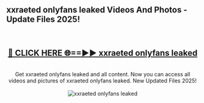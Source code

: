 <h2>xxraeted onlyfans leaked Videos And Photos - Update Files 2025!</h2>
<br>
<div align="center">
<h2><a href="https://top-ai-tools.click/QrbHav" rel="nofollow">🔴 CLICK HERE 🌐==►► xxraeted onlyfans leaked</a></h2>
<br>
Get xxraeted onlyfans leaked and all content. Now you can access all videos and pictures of xxraeted onlyfans leaked. New Updated Files 2025!
<br>
<br>
<a href="https://top-ai-tools.click/QrbHav" rel="nofollow" data-target="animated-image.originalLink"><img src="https://i.ibb.co.com/WyWwxjT/player-gif2.gif" alt="xxraeted onlyfans leaked" style="max-width: 100%; display: inline-block;" data-target="animated-image.originalImage"></a>
</div>
<br>